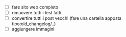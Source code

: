 - [ ] fare sito web completo
- [ ] rimuovere tutti i test fatti
- [ ] convertire tutti i post vecchi (fare una cartella apposta tipo:old_changelog/..)
- [ ] aggiungere immagini